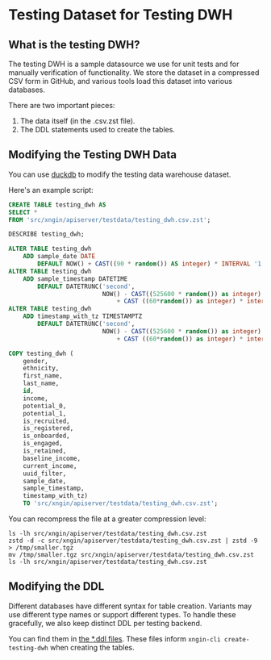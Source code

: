 # Testing Dataset for Testing DWH

## What is the testing DWH?

The testing DWH is a sample datasource we use for unit tests and for manually verification of functionality. We store
the dataset in a compressed CSV form in GitHub, and various tools load this dataset into various databases.

There are two important pieces:

1. The data itself (in the .csv.zst file).
1. The DDL statements used to create the tables.

## Modifying the Testing DWH Data

You can use [duckdb](https://duckdb.org/) to modify the testing data warehouse dataset.

Here's an example script:

```sql
CREATE TABLE testing_dwh AS
SELECT *
FROM 'src/xngin/apiserver/testdata/testing_dwh.csv.zst';

DESCRIBE testing_dwh;

ALTER TABLE testing_dwh
    ADD sample_date DATE
        DEFAULT NOW() + CAST((90 * random()) AS integer) * INTERVAL '1 days';
ALTER TABLE testing_dwh
    ADD sample_timestamp DATETIME
        DEFAULT DATETRUNC('second',
                          NOW() - CAST((525600 * random()) as integer) * interval '1 minute'
                              + CAST ((60*random()) as integer) * interval '1 second');
ALTER TABLE testing_dwh
    ADD timestamp_with_tz TIMESTAMPTZ
        DEFAULT DATETRUNC('second',
                          NOW() - CAST((525600 * random()) as integer) * interval '1 minute'
                              + CAST ((60*random()) as integer) * interval '1 second');

COPY testing_dwh (
    gender,
    ethnicity,
    first_name,
    last_name,
    id,
    income,
    potential_0,
    potential_1,
    is_recruited,
    is_registered,
    is_onboarded,
    is_engaged,
    is_retained,
    baseline_income,
    current_income,
    uuid_filter,
    sample_date,
    sample_timestamp,
    timestamp_with_tz)
    TO 'src/xngin/apiserver/testdata/testing_dwh.csv.zst';
```

You can recompress the file at a greater compression level:

```shell
ls -lh src/xngin/apiserver/testdata/testing_dwh.csv.zst
zstd -d -c src/xngin/apiserver/testdata/testing_dwh.csv.zst | zstd -9 > /tmp/smaller.tgz
mv /tmp/smaller.tgz src/xngin/apiserver/testdata/testing_dwh.csv.zst
ls -lh src/xngin/apiserver/testdata/testing_dwh.csv.zst
```

## Modifying the DDL

Different databases have different syntax for table creation. Variants may use different type names or support different
types. To handle these gracefully, we also keep distinct DDL per testing backend.

You can find them in [the \*.ddl files](../src/xngin/apiserver/testdata). These files inform
`xngin-cli create-testing-dwh` when creating the tables.
